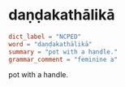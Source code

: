 # daṇḍakathālikā

``` toml
dict_label = "NCPED"
word = "daṇḍakathālikā"
summary = "pot with a handle."
grammar_comment = "feminine a"
```

pot with a handle.

